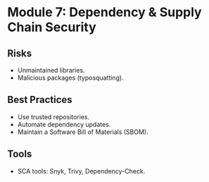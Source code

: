# Module 7: Dependency & Supply Chain Security

## Risks
- Unmaintained libraries.  
- Malicious packages (typosquatting).  

## Best Practices
- Use trusted repositories.  
- Automate dependency updates.  
- Maintain a Software Bill of Materials (SBOM).  

## Tools
- SCA tools: Snyk, Trivy, Dependency-Check.
